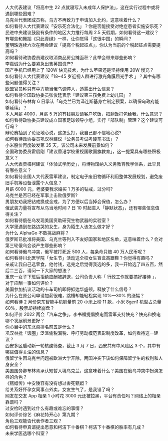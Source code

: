 人大代表建议「将高中生 22 点就寝写入未成年人保护法」，这在实行过程中或将遇到哪些困难？  
乌克兰代表团成员称，乌方不再致力于申请加入北约，这意味着什么？  
如何看待人大代表建议「安乐死合法化」？你是否能接受对绝症患者实施安乐死？  
民进中央建议鼓励有条件的地区大力推行每周 2.5 天假期，如何看待这一建议？  
有哪些和舞蹈《只此青绿》一样，让你觉得「这很中国」的瞬间？  
董明珠连续六次在两会建议「提高个税起征点」，你认为当前的个税起征点需要提高吗？  
如何看待政协委员建议取消商品房公摊面积？此举会带来哪些影响？  
李嘉诚为什么要紧急出售英国资产?  
国产手机已经用上了 120W 快充技术，为什么苹果还是坚持使用 20W 慢充？  
如何看待人大代表建议「18~45 岁近视人群进行激光角膜屈光手术 」？其中有哪些问题值得关注？  
欧盟官员称只有中方能当俄乌调停人，透露出什么信息？  
如何看待全国政协委员张俊廷表示「建议第三孩免费上幼儿园」？  
如何看待布林肯 6 日承认「乌克兰已为泽连斯基身亡制定预案，以确保乌政府能够延续」？  
本人月薪 4000，月薪 5 万的有钱朋友请客户吃饭，把剩饭打包给我，什么意思？  
如何看待政协委员建议成立国家足球领导小组，实行「部队制」管理？这个建议可行吗？  
辩论赛抽到了论证地心说，这怎么打，我自己都不信地心说?  
如何看待政协委员巩汉林建议「公务员考试考硬笔书法」？  
小米股价再度破发第 35 天，该公司未来发展前景如何？  
全国政协委员霍启刚「建议香港学校重视国歌国旗教育」，这一提案具有哪些积极意义？  
人大代表贾樟柯建议「体验式学历史」，将博物馆纳入义务教育教学体系，此举具有哪些意义？  
如何看待全国人大代表雷军建议，制定电子废旧物循环利用整体发展规划，避免废旧手机等设备泄露个人信息？  
月薪 6000 元，老婆要我求婚买 1 万多的钻戒，过分吗?  
乌克兰是否已经在军事上击败俄罗斯?  
男朋友劝我把钻戒换成金戒，为了方便以后当掉会保值，怎么办？  
俄武装力量将宣布从乌当地时间 7 日 10 时起进入「静默状态」，还有哪些信息值得关注？  
如何看待俄在乌发现美国资助研究生物武器的实验室？  
大学里遇到在路边哭的女生，身为陌生人该怎么做才好？  
为什么 AlphaGo 不敢挑战麻将？  
俄罗斯已批准将美国、乌克兰等列入不友好国家和地区名单，这意味着什么？会对第三轮俄乌会谈产生哪些影响？  
如何看待俄乌冲突，俄军被打死近 500 人，每条命只赔 40 万人民币呢？  
如何看待川北医学院「女生节」活动送全校女生盲盒高跟鞋？你觉得有趣吗？  
亲戚让我自己选零食，他付钱，选完之后觉得我选的多，我一开始选了四五百，然后二三百，请问一下大家的想法？  
重庆一女子下班后拒绝应酬被辞退，公司负责人称「 行政工作就要搞好接待 」，对于应酬一事如何评价？  
美国参加抗议活动的卡车司机即将抵达华盛顿，释放了什么信号？  
为什么在原公司申请加薪很难，跳槽却能轻松实现 10%—30% 的涨幅？  
如何看待 2 月份京东智能手机销量前 20 小米上榜 11 款，小米 8gen1 机型占总量 60%，股票却持续崩盘？  
如何评价 2022 两会「汽车之争」，李书福提倡换电而雷军支持快充？快充和换电哪个发展前景更好？  
你心目中的东北菜排名前五是什么？  
巩汉林批「饭圈」泛滥偷税漏税、呼吁劳动模范表彰制度改革，如何看待这一建议？  
西安多区启动新一轮核酸筛查，截止 3 月 7 日，西安共有中风险区 3 个，其中有哪些值得关注的信息？  
俄留学生因乌克兰问题被欧洲大学开除，两国冲突下该如何保障留学生的权利和人身安全？  
美国国务卿布林肯承认短暂入境乌克兰，这意味着什么？美国在俄乌冲突中扮演怎样的角色？  
《甄嬛传》中安陵容有没有想过害死甄嬛？  
给关系好怀孕女同事点外卖，女友生气了，是我错了吗？  
网友在交友 App 相亲 1 小时花 3000 元还被拉黑，平台有责任吗？网络上的相亲靠谱吗？  
过安检时遇到过什么有趣或难忘的事情？  
如何评价综艺《麻花特开心》第九期？  
角色三观能否代表作者三观？  
如何看待申真谞提出愿意和柯洁下十番棋？柯洁下十番棋的胜率有几成？  
未来学医选哪个科室？  
